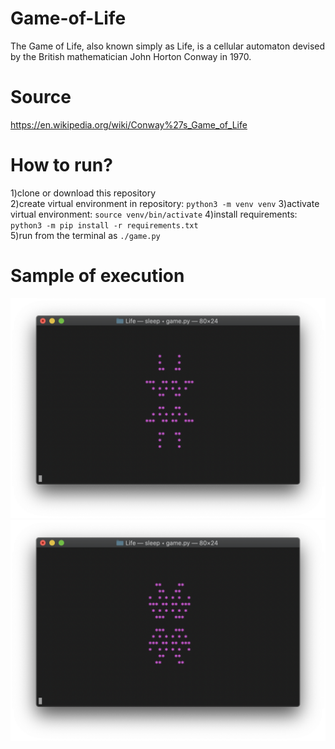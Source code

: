 # Game-of-Life
The Game of Life, also known simply as Life, is a cellular automaton
devised by the British mathematician John Horton Conway in 1970.
# Source
https://en.wikipedia.org/wiki/Conway%27s_Game_of_Life
# How to run?
1)clone or download this repository  
2)create virtual environment in repository: ```python3 -m venv venv``` 
3)activate virtual environment: ```source venv/bin/activate``` 
4)install requirements: ```python3 -m pip install -r requirements.txt```  
5)run from the terminal as ```./game.py```  
# Sample of execution 
![alt-text](https://github.com/AleksandrTolstoy/Game-of-Life/blob/master/samples/%D0%A1%D0%BD%D0%B8%D0%BC%D0%BE%D0%BA%20%D1%8D%D0%BA%D1%80%D0%B0%D0%BD%D0%B0%202020-04-16%20%D0%B2%2017.00.55.png)
![alt-text](https://github.com/AleksandrTolstoy/Game-of-Life/blob/master/samples/%D0%A1%D0%BD%D0%B8%D0%BC%D0%BE%D0%BA%20%D1%8D%D0%BA%D1%80%D0%B0%D0%BD%D0%B0%202020-04-16%20%D0%B2%2017.00.51.png)
